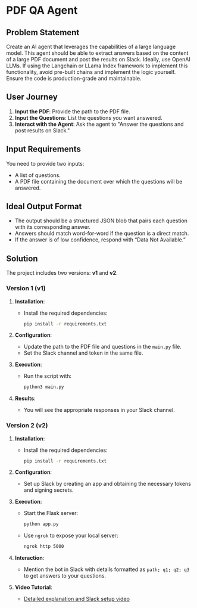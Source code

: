 # PDF QA Agent

## Problem Statement

Create an AI agent that leverages the capabilities of a large language model. This agent should be able to extract answers based on the content of a large PDF document and post the results on Slack. Ideally, use OpenAI LLMs. If using the Langchain or LLama Index framework to implement this functionality, avoid pre-built chains and implement the logic yourself. Ensure the code is production-grade and maintainable.

## User Journey

1. **Input the PDF**: Provide the path to the PDF file.
2. **Input the Questions**: List the questions you want answered.
3. **Interact with the Agent**: Ask the agent to "Answer the questions and post results on Slack."

## Input Requirements

You need to provide two inputs:
- A list of questions.
- A PDF file containing the document over which the questions will be answered.

## Ideal Output Format

- The output should be a structured JSON blob that pairs each question with its corresponding answer.
- Answers should match word-for-word if the question is a direct match.
- If the answer is of low confidence, respond with “Data Not Available.”

## Solution

The project includes two versions: **v1** and **v2**.

### Version 1 (v1)

1. **Installation**:
   - Install the required dependencies:
     ```bash
     pip install -r requirements.txt
     ```

2. **Configuration**:
   - Update the path to the PDF file and questions in the `main.py` file.
   - Set the Slack channel and token in the same file.

3. **Execution**:
   - Run the script with:
     ```bash
     python3 main.py
     ```

4. **Results**:
   - You will see the appropriate responses in your Slack channel.

### Version 2 (v2)

1. **Installation**:
   - Install the required dependencies:
     ```bash
     pip install -r requirements.txt
     ```

2. **Configuration**:
   - Set up Slack by creating an app and obtaining the necessary tokens and signing secrets.

3. **Execution**:
   - Start the Flask server:
     ```bash
     python app.py
     ```
   - Use `ngrok` to expose your local server:
     ```bash
     ngrok http 5000
     ```

4. **Interaction**:
   - Mention the bot in Slack with details formatted as `path; q1; q2; q3` to get answers to your questions.

5. **Video Tutorial**:
   - [Detailed explanation and Slack setup video](link-to-video)